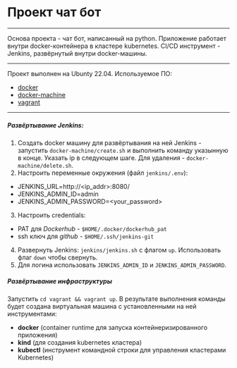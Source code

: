 # Проект чат бот
---

Основа проекта - чат бот, написанный на python. Приложение работает внутри docker-контейнера в кластере kubernetes. CI/CD инструмент - Jenkins, развёрнутый внутри docker-машины.

---

Проект выполнен на Ubunty 22.04. Используемое ПО: 
- [docker](https://docs.docker.com/engine/install/ubuntu/)
- [docker-machine](https://gdevillele.github.io/machine/install-machine/)
- [vagrant](https://developer.hashicorp.com/vagrant/docs/installation)

---

##### Развёртывание Jenkins:
1. Создать docker машину для развёртывания на ней Jenkins - запустить `docker-machine/create.sh` и выполнить команду указынную в конце. Указать ip в следующем шаге. 
Для удаления - `docker-machine/delete.sh`.
2. Настроить переменные окружения (файл `jenkins/.env`):
- JENKINS_URL=http://<ip_addr>:8080/
- JENKINS_ADMIN_ID=admin
- JENKINS_ADMIN_PASSWORD=<your_password>
3. Настроить credentials:
- PAT для *Dockerhub* - `$HOME/.docker/dockerhub_pat`
- ssh ключ для *github* - `$HOME/.ssh/jenkins-git`
4. Развернуть Jenkins: `jenkins/jenkins.sh` с флагом `up`. Использовать флаг `down` чтобы свернуть.
5. Для логина использовать `JENKINS_ADMIN_ID` и `JENKINS_ADMIN_PASSWORD`.
##### Развёртывание инфраструктуры
Запустить `cd vagrant && vagrant up`.
В результате выполнения команды будет создана виртуальная машина с установленными на ней инструментами:
- **docker** (container runtime для запуска контейнеризированного приложения)
- **kind** (для создания kubernetes кластера)
- **kubectl** (инструмент командной строки для управления кластерами Kubernetes)